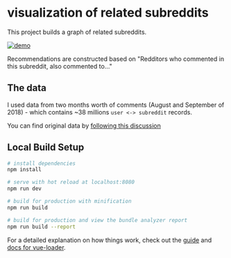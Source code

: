 # visualization of related subreddits

This project builds a graph of related subreddits.

[![demo](https://i.imgur.com/xKlxRkf.gif)](https://anvaka.github.io/sayit/)

Recommendations are constructed based on "Redditors who commented in this subreddit, also commented to..."

## The data

I used data from two months worth of comments (August and September of 2018) - which contains ~38 millions `user <-> subreddit` records.

You can find original data by [following this discussion](https://www.reddit.com/r/datasets/comments/3bxlg7/i_have_every_publicly_available_reddit_comment/)

## Local Build Setup

```bash
# install dependencies
npm install

# serve with hot reload at localhost:8080
npm run dev

# build for production with minification
npm run build

# build for production and view the bundle analyzer report
npm run build --report
```

For a detailed explanation on how things work, check out the [guide](http://vuejs-templates.github.io/webpack/) and [docs for vue-loader](http://vuejs.github.io/vue-loader).
